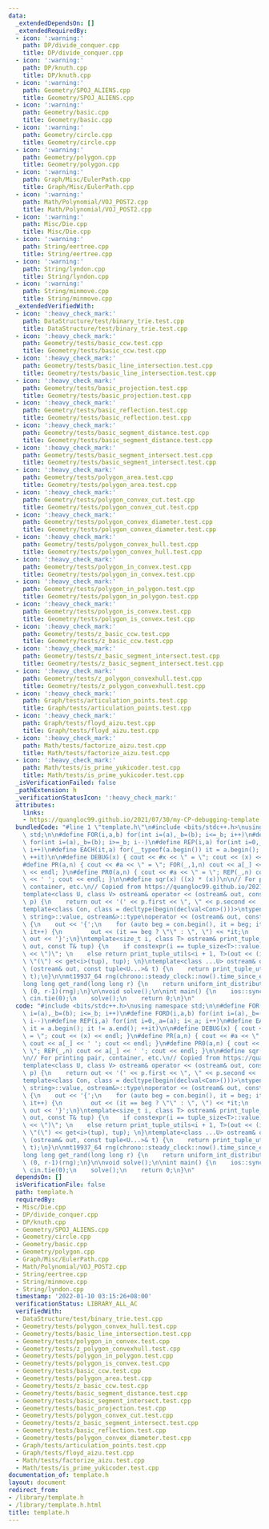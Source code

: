 ```yaml
---
data:
  _extendedDependsOn: []
  _extendedRequiredBy:
  - icon: ':warning:'
    path: DP/divide_conquer.cpp
    title: DP/divide_conquer.cpp
  - icon: ':warning:'
    path: DP/knuth.cpp
    title: DP/knuth.cpp
  - icon: ':warning:'
    path: Geometry/SPOJ_ALIENS.cpp
    title: Geometry/SPOJ_ALIENS.cpp
  - icon: ':warning:'
    path: Geometry/basic.cpp
    title: Geometry/basic.cpp
  - icon: ':warning:'
    path: Geometry/circle.cpp
    title: Geometry/circle.cpp
  - icon: ':warning:'
    path: Geometry/polygon.cpp
    title: Geometry/polygon.cpp
  - icon: ':warning:'
    path: Graph/Misc/EulerPath.cpp
    title: Graph/Misc/EulerPath.cpp
  - icon: ':warning:'
    path: Math/Polynomial/VOJ_POST2.cpp
    title: Math/Polynomial/VOJ_POST2.cpp
  - icon: ':warning:'
    path: Misc/Die.cpp
    title: Misc/Die.cpp
  - icon: ':warning:'
    path: String/eertree.cpp
    title: String/eertree.cpp
  - icon: ':warning:'
    path: String/lyndon.cpp
    title: String/lyndon.cpp
  - icon: ':warning:'
    path: String/minmove.cpp
    title: String/minmove.cpp
  _extendedVerifiedWith:
  - icon: ':heavy_check_mark:'
    path: DataStructure/test/binary_trie.test.cpp
    title: DataStructure/test/binary_trie.test.cpp
  - icon: ':heavy_check_mark:'
    path: Geometry/tests/basic_ccw.test.cpp
    title: Geometry/tests/basic_ccw.test.cpp
  - icon: ':heavy_check_mark:'
    path: Geometry/tests/basic_line_intersection.test.cpp
    title: Geometry/tests/basic_line_intersection.test.cpp
  - icon: ':heavy_check_mark:'
    path: Geometry/tests/basic_projection.test.cpp
    title: Geometry/tests/basic_projection.test.cpp
  - icon: ':heavy_check_mark:'
    path: Geometry/tests/basic_reflection.test.cpp
    title: Geometry/tests/basic_reflection.test.cpp
  - icon: ':heavy_check_mark:'
    path: Geometry/tests/basic_segment_distance.test.cpp
    title: Geometry/tests/basic_segment_distance.test.cpp
  - icon: ':heavy_check_mark:'
    path: Geometry/tests/basic_segment_intersect.test.cpp
    title: Geometry/tests/basic_segment_intersect.test.cpp
  - icon: ':heavy_check_mark:'
    path: Geometry/tests/polygon_area.test.cpp
    title: Geometry/tests/polygon_area.test.cpp
  - icon: ':heavy_check_mark:'
    path: Geometry/tests/polygon_convex_cut.test.cpp
    title: Geometry/tests/polygon_convex_cut.test.cpp
  - icon: ':heavy_check_mark:'
    path: Geometry/tests/polygon_convex_diameter.test.cpp
    title: Geometry/tests/polygon_convex_diameter.test.cpp
  - icon: ':heavy_check_mark:'
    path: Geometry/tests/polygon_convex_hull.test.cpp
    title: Geometry/tests/polygon_convex_hull.test.cpp
  - icon: ':heavy_check_mark:'
    path: Geometry/tests/polygon_in_convex.test.cpp
    title: Geometry/tests/polygon_in_convex.test.cpp
  - icon: ':heavy_check_mark:'
    path: Geometry/tests/polygon_in_polygon.test.cpp
    title: Geometry/tests/polygon_in_polygon.test.cpp
  - icon: ':heavy_check_mark:'
    path: Geometry/tests/polygon_is_convex.test.cpp
    title: Geometry/tests/polygon_is_convex.test.cpp
  - icon: ':heavy_check_mark:'
    path: Geometry/tests/z_basic_ccw.test.cpp
    title: Geometry/tests/z_basic_ccw.test.cpp
  - icon: ':heavy_check_mark:'
    path: Geometry/tests/z_basic_segment_intersect.test.cpp
    title: Geometry/tests/z_basic_segment_intersect.test.cpp
  - icon: ':heavy_check_mark:'
    path: Geometry/tests/z_polygon_convexhull.test.cpp
    title: Geometry/tests/z_polygon_convexhull.test.cpp
  - icon: ':heavy_check_mark:'
    path: Graph/tests/articulation_points.test.cpp
    title: Graph/tests/articulation_points.test.cpp
  - icon: ':heavy_check_mark:'
    path: Graph/tests/floyd_aizu.test.cpp
    title: Graph/tests/floyd_aizu.test.cpp
  - icon: ':heavy_check_mark:'
    path: Math/tests/factorize_aizu.test.cpp
    title: Math/tests/factorize_aizu.test.cpp
  - icon: ':heavy_check_mark:'
    path: Math/tests/is_prime_yukicoder.test.cpp
    title: Math/tests/is_prime_yukicoder.test.cpp
  _isVerificationFailed: false
  _pathExtension: h
  _verificationStatusIcon: ':heavy_check_mark:'
  attributes:
    links:
    - https://quangloc99.github.io/2021/07/30/my-CP-debugging-template.html
  bundledCode: "#line 1 \"template.h\"\n#include <bits/stdc++.h>\nusing namespace\
    \ std;\n\n#define FOR(i,a,b) for(int i=(a),_b=(b); i<=_b; i++)\n#define FORD(i,a,b)\
    \ for(int i=(a),_b=(b); i>=_b; i--)\n#define REP(i,a) for(int i=0,_a=(a); i<_a;\
    \ i++)\n#define EACH(it,a) for(__typeof(a.begin()) it = a.begin(); it != a.end();\
    \ ++it)\n\n#define DEBUG(x) { cout << #x << \" = \"; cout << (x) << endl; }\n\
    #define PR(a,n) { cout << #a << \" = \"; FOR(_,1,n) cout << a[_] << ' '; cout\
    \ << endl; }\n#define PR0(a,n) { cout << #a << \" = \"; REP(_,n) cout << a[_]\
    \ << ' '; cout << endl; }\n\n#define sqr(x) ((x) * (x))\n\n// For printing pair,\
    \ container, etc.\n// Copied from https://quangloc99.github.io/2021/07/30/my-CP-debugging-template.html\n\
    template<class U, class V> ostream& operator << (ostream& out, const pair<U, V>&\
    \ p) {\n    return out << '(' << p.first << \", \" << p.second << ')';\n}\n\n\
    template<class Con, class = decltype(begin(declval<Con>()))>\ntypename enable_if<!is_same<Con,\
    \ string>::value, ostream&>::type\noperator << (ostream& out, const Con& con)\
    \ {\n    out << '{';\n    for (auto beg = con.begin(), it = beg; it != con.end();\
    \ it++) {\n        out << (it == beg ? \"\" : \", \") << *it;\n    }\n    return\
    \ out << '}';\n}\ntemplate<size_t i, class T> ostream& print_tuple_utils(ostream&\
    \ out, const T& tup) {\n    if constexpr(i == tuple_size<T>::value) return out\
    \ << \")\"; \n    else return print_tuple_utils<i + 1, T>(out << (i ? \", \" :\
    \ \"(\") << get<i>(tup), tup); \n}\ntemplate<class ...U> ostream& operator <<\
    \ (ostream& out, const tuple<U...>& t) {\n    return print_tuple_utils<0, tuple<U...>>(out,\
    \ t);\n}\n\nmt19937_64 rng(chrono::steady_clock::now().time_since_epoch().count());\n\
    long long get_rand(long long r) {\n    return uniform_int_distribution<long long>\
    \ (0, r-1)(rng);\n}\n\nvoid solve();\n\nint main() {\n    ios::sync_with_stdio(0);\
    \ cin.tie(0);\n    solve();\n    return 0;\n}\n"
  code: "#include <bits/stdc++.h>\nusing namespace std;\n\n#define FOR(i,a,b) for(int\
    \ i=(a),_b=(b); i<=_b; i++)\n#define FORD(i,a,b) for(int i=(a),_b=(b); i>=_b;\
    \ i--)\n#define REP(i,a) for(int i=0,_a=(a); i<_a; i++)\n#define EACH(it,a) for(__typeof(a.begin())\
    \ it = a.begin(); it != a.end(); ++it)\n\n#define DEBUG(x) { cout << #x << \"\
    \ = \"; cout << (x) << endl; }\n#define PR(a,n) { cout << #a << \" = \"; FOR(_,1,n)\
    \ cout << a[_] << ' '; cout << endl; }\n#define PR0(a,n) { cout << #a << \" =\
    \ \"; REP(_,n) cout << a[_] << ' '; cout << endl; }\n\n#define sqr(x) ((x) * (x))\n\
    \n// For printing pair, container, etc.\n// Copied from https://quangloc99.github.io/2021/07/30/my-CP-debugging-template.html\n\
    template<class U, class V> ostream& operator << (ostream& out, const pair<U, V>&\
    \ p) {\n    return out << '(' << p.first << \", \" << p.second << ')';\n}\n\n\
    template<class Con, class = decltype(begin(declval<Con>()))>\ntypename enable_if<!is_same<Con,\
    \ string>::value, ostream&>::type\noperator << (ostream& out, const Con& con)\
    \ {\n    out << '{';\n    for (auto beg = con.begin(), it = beg; it != con.end();\
    \ it++) {\n        out << (it == beg ? \"\" : \", \") << *it;\n    }\n    return\
    \ out << '}';\n}\ntemplate<size_t i, class T> ostream& print_tuple_utils(ostream&\
    \ out, const T& tup) {\n    if constexpr(i == tuple_size<T>::value) return out\
    \ << \")\"; \n    else return print_tuple_utils<i + 1, T>(out << (i ? \", \" :\
    \ \"(\") << get<i>(tup), tup); \n}\ntemplate<class ...U> ostream& operator <<\
    \ (ostream& out, const tuple<U...>& t) {\n    return print_tuple_utils<0, tuple<U...>>(out,\
    \ t);\n}\n\nmt19937_64 rng(chrono::steady_clock::now().time_since_epoch().count());\n\
    long long get_rand(long long r) {\n    return uniform_int_distribution<long long>\
    \ (0, r-1)(rng);\n}\n\nvoid solve();\n\nint main() {\n    ios::sync_with_stdio(0);\
    \ cin.tie(0);\n    solve();\n    return 0;\n}\n"
  dependsOn: []
  isVerificationFile: false
  path: template.h
  requiredBy:
  - Misc/Die.cpp
  - DP/divide_conquer.cpp
  - DP/knuth.cpp
  - Geometry/SPOJ_ALIENS.cpp
  - Geometry/circle.cpp
  - Geometry/basic.cpp
  - Geometry/polygon.cpp
  - Graph/Misc/EulerPath.cpp
  - Math/Polynomial/VOJ_POST2.cpp
  - String/eertree.cpp
  - String/minmove.cpp
  - String/lyndon.cpp
  timestamp: '2022-01-10 03:15:26+08:00'
  verificationStatus: LIBRARY_ALL_AC
  verifiedWith:
  - DataStructure/test/binary_trie.test.cpp
  - Geometry/tests/polygon_convex_hull.test.cpp
  - Geometry/tests/basic_line_intersection.test.cpp
  - Geometry/tests/polygon_in_convex.test.cpp
  - Geometry/tests/z_polygon_convexhull.test.cpp
  - Geometry/tests/polygon_in_polygon.test.cpp
  - Geometry/tests/polygon_is_convex.test.cpp
  - Geometry/tests/basic_ccw.test.cpp
  - Geometry/tests/polygon_area.test.cpp
  - Geometry/tests/z_basic_ccw.test.cpp
  - Geometry/tests/basic_segment_distance.test.cpp
  - Geometry/tests/basic_segment_intersect.test.cpp
  - Geometry/tests/basic_projection.test.cpp
  - Geometry/tests/polygon_convex_cut.test.cpp
  - Geometry/tests/z_basic_segment_intersect.test.cpp
  - Geometry/tests/basic_reflection.test.cpp
  - Geometry/tests/polygon_convex_diameter.test.cpp
  - Graph/tests/articulation_points.test.cpp
  - Graph/tests/floyd_aizu.test.cpp
  - Math/tests/factorize_aizu.test.cpp
  - Math/tests/is_prime_yukicoder.test.cpp
documentation_of: template.h
layout: document
redirect_from:
- /library/template.h
- /library/template.h.html
title: template.h
---
```

